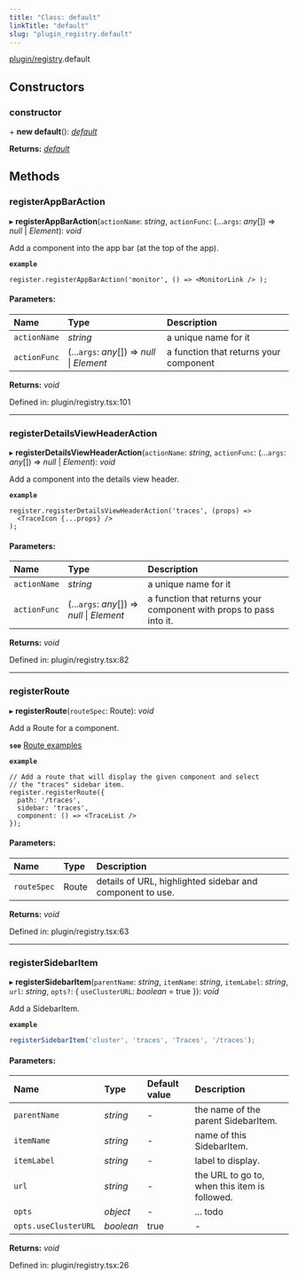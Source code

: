 ```yaml
---
title: "Class: default"
linkTitle: "default"
slug: "plugin_registry.default"
---
```


[plugin/registry](../modules/plugin_registry.md).default

## Constructors

### constructor

\+ **new default**(): [*default*](plugin_registry.default.md)

**Returns:** [*default*](plugin_registry.default.md)

## Methods

### registerAppBarAction

▸ **registerAppBarAction**(`actionName`: *string*, `actionFunc`: (...`args`: *any*[]) => *null* \| *Element*): *void*

Add a component into the app bar (at the top of the app).

**`example`** 

```JSX
register.registerAppBarAction('monitor', () => <MonitorLink /> );
```

#### Parameters:

Name | Type | Description |
:------ | :------ | :------ |
`actionName` | *string* | a unique name for it   |
`actionFunc` | (...`args`: *any*[]) => *null* \| *Element* | a function that returns your component    |

**Returns:** *void*

Defined in: plugin/registry.tsx:101

___

### registerDetailsViewHeaderAction

▸ **registerDetailsViewHeaderAction**(`actionName`: *string*, `actionFunc`: (...`args`: *any*[]) => *null* \| *Element*): *void*

Add a component into the details view header.

**`example`** 

```JSX
register.registerDetailsViewHeaderAction('traces', (props) =>
  <TraceIcon {...props} />
);
```

#### Parameters:

Name | Type | Description |
:------ | :------ | :------ |
`actionName` | *string* | a unique name for it   |
`actionFunc` | (...`args`: *any*[]) => *null* \| *Element* | a function that returns your component                     with props to pass into it.    |

**Returns:** *void*

Defined in: plugin/registry.tsx:82

___

### registerRoute

▸ **registerRoute**(`routeSpec`: Route): *void*

Add a Route for a component.

**`see`** [Route examples](https://github.com/kinvolk/headlamp/blob/master/frontend/src/lib/router.tsx)

**`example`** 

```JSX
// Add a route that will display the given component and select
// the "traces" sidebar item.
register.registerRoute({
  path: '/traces',
  sidebar: 'traces',
  component: () => <TraceList />
});
```

#### Parameters:

Name | Type | Description |
:------ | :------ | :------ |
`routeSpec` | Route | details of URL, highlighted sidebar and component to use.    |

**Returns:** *void*

Defined in: plugin/registry.tsx:63

___

### registerSidebarItem

▸ **registerSidebarItem**(`parentName`: *string*, `itemName`: *string*, `itemLabel`: *string*, `url`: *string*, `opts?`: { `useClusterURL`: *boolean* = true }): *void*

Add a SidebarItem.

**`example`** 

```javascript
registerSidebarItem('cluster', 'traces', 'Traces', '/traces');
```

#### Parameters:

Name | Type | Default value | Description |
:------ | :------ | :------ | :------ |
`parentName` | *string* | - | the name of the parent SidebarItem.   |
`itemName` | *string* | - | name of this SidebarItem.   |
`itemLabel` | *string* | - | label to display.   |
`url` | *string* | - | the URL to go to, when this item is followed.   |
`opts` | *object* | - | ... todo    |
`opts.useClusterURL` | *boolean* | true | - |

**Returns:** *void*

Defined in: plugin/registry.tsx:26
